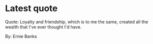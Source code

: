 # Latest quote 

Quote: Loyalty and friendship, which is to me the same, created all the wealth that I've ever thought I'd have. 

By: Ernie Banks